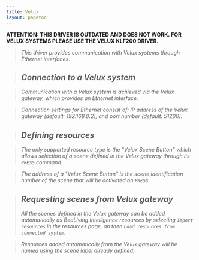 ```yaml
---
title: Velux
layout: pagetoc
---
```


**ATTENTION: THIS DRIVER IS OUTDATED AND DOES NOT WORK. FOR VELUX SYSTEMS PLEASE USE THE VELUX KLF200 DRIVER.**

> _This driver provides communication with Velux systems through Ethernet interfaces._

> _Connection to a Velux system_
> ----------------------------

> _Communication with a Velux system is achieved via the Velux gateway,
which provides an Ethernet interface._

> _Connection settings for Ethernet consist of: IP address of the Velux
gateway (default: 192.168.0.2), and port number (default: 51200)._

> _Defining resources_
> ------------------

> _The only supported resource type is the "Velux Scene Button" which
allows selection of a scene defined in the Velux gateway through its
`PRESS` command._

> _The address of a "Velux Scene Button" is the scene identification
number of the scene that will be activated on `PRESS`._

> _Requesting scenes from Velux gateway_
> -------------------------------------
> _All the scenes defined in the Velux gateway can be added automatically
as BeoLiving Intelligence resources by selecting `Import resources` in the
resources page, an then `Load resources from connected system`._

> _Resources added automatically from the Velux gateway will be named
using the scene label already defined._

